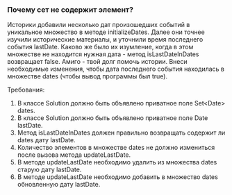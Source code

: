 
### Почему сет не содержит элемент?

Историки добавили несколько дат произошедших событий в уникальное множество в методе initializeDates. Далее
они точнее изучили исторические материалы, и уточнили время последнего события lastDate. Каково же было их
изумление, когда в этом множестве не находится нужная дата - метод isLastDateInDates возвращает
false.
Амиго - твой долг помочь истории. Внеси необходимые изменения, чтобы дата последнего события находилась в
множестве dates (чтобы вывод программы был true).


Требования:
1.	В классе Solution должно быть объявлено приватное поле Set&lt;Date&gt; dates.
2.	В классе Solution должно быть объявлено приватное поле Date lastDate.
3.	Метод isLastDateInDates должен правильно возвращать содержит ли dates дату lastDate.
4.	Количество элементов в множестве dates не должно измениться после вызова метода updateLastDate.
5.	В методе updateLastDate необходимо удалить из множества dates старую дату lastDate.
6.	В методе updateLastDate необходимо добавить в множество dates обновленную дату lastDate.


